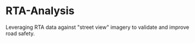 # RTA-Analysis
Leveraging RTA data against "street view" imagery to validate and improve road safety.
